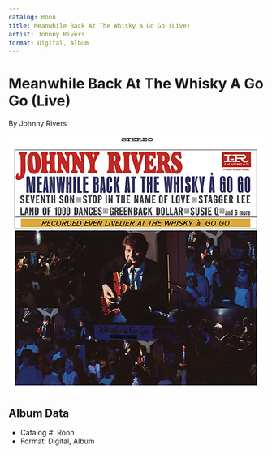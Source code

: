 ```yaml
---
catalog: Roon
title: Meanwhile Back At The Whisky A Go Go (Live)
artist: Johnny Rivers
format: Digital, Album
---
```


# Meanwhile Back At The Whisky A Go Go (Live)

By Johnny Rivers

![](../../assets/albumcovers/Johnny_Rivers-Meanwhile_Back_At_The_Whisky_A_Go_Go_Live.png)

## Album Data

- Catalog #: Roon
- Format: Digital, Album


